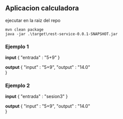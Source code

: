 ## Aplicacion calculadora

ejecutar en la raiz del repo
```
mvn clean package
java -jar .\target\rest-service-0.0.1-SNAPSHOT.jar
```


### Ejemplo 1
**input**
{
	"entrada" : "5+9"
}

**output**
{
	"input" : "5+9",
	"output" : "14.0"	
}


### Ejemplo 2
**input**
{
	"entrada" : "sesion3"
}

**output**
{
	"input" : "5+9",
	"output" : "14.0"	
}

